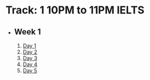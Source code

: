 # Track: 1 10PM to 11PM IELTS

- ## Week 1

   1. [Day 1](https://www.facebook.com/iCodeguru/videos/1706580363423367)
   2. [Day 2](https://www.facebook.com/iCodeguru/videos/7427515370710181)
   3. [Day 3](https://www.facebook.com/iCodeguru/videos/253629854507293)
   4. [Day 4]()
   5. [Day 5]()

<!-- - ## Week

   1. [Day 1](https://www.facebook.com/iCodeguru/videos/1876529012814726)
   2. [Day 2]()
   3. [Day 3](https://www.facebook.com/iCodeguru/videos/430958446454171)
   4. [Day 4]()
   5. [Day 5]() -->

<!-- - ## Week

   1. [Day 1]()
   2. [Day 2]()
   3. [Day 3]()
   4. [Day 4]()
   5. [Day 5]() -->